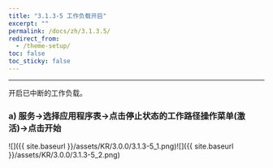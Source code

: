 ```yaml
---
title: "3.1.3-5 工作负载开启"
excerpt: ""
permalink: /docs/zh/3.1.3.5/
redirect_from:
  - /theme-setup/
toc: false
toc_sticky: false
---
```


---
开启已中断的工作负载。

### a\) 服务→选择应用程序表→点击停止状态的工作路径操作菜单(激活)→点击开始
![]({{ site.baseurl }}/assets/KR/3.0.0/3.1.3-5_1.png)![]({{ site.baseurl }}/assets/KR/3.0.0/3.1.3-5_2.png)
